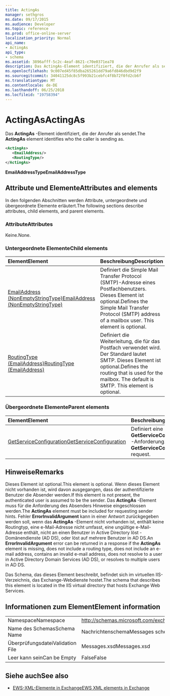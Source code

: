 ```yaml
---
title: ActingAs
manager: sethgros
ms.date: 09/17/2015
ms.audience: Developer
ms.topic: reference
ms.prod: office-online-server
localization_priority: Normal
api_name:
- ActingAs
api_type:
- schema
ms.assetid: 3896afff-5c2c-4eaf-8621-c70e0371ea78
description: Das ActingAs-Element identifiziert, die der Anrufer als sendet.
ms.openlocfilehash: 9c007ed45f85dba265261dd79a6fd846dbd9d2f9
ms.sourcegitcommit: 34041125dc8c5f993b21cebfc4f8b72f0fd2cb6f
ms.translationtype: MT
ms.contentlocale: de-DE
ms.lasthandoff: 06/25/2018
ms.locfileid: "19758394"
---
```

# <a name="actingas"></a><span data-ttu-id="7f29c-103">ActingAs</span><span class="sxs-lookup"><span data-stu-id="7f29c-103">ActingAs</span></span>

<span data-ttu-id="7f29c-104">Das **ActingAs** -Element identifiziert, die der Anrufer als sendet.</span><span class="sxs-lookup"><span data-stu-id="7f29c-104">The **ActingAs** element identifies who the caller is sending as.</span></span> 
  
```xml
<ActingAs>
   <EmailAddress/>
   <RoutingType/>
</ActingAs>
```

 <span data-ttu-id="7f29c-105">**EmailAddressType**</span><span class="sxs-lookup"><span data-stu-id="7f29c-105">**EmailAddressType**</span></span>
## <a name="attributes-and-elements"></a><span data-ttu-id="7f29c-106">Attribute und Elemente</span><span class="sxs-lookup"><span data-stu-id="7f29c-106">Attributes and elements</span></span>

<span data-ttu-id="7f29c-107">In den folgenden Abschnitten werden Attribute, untergeordnete und übergeordnete Elemente erläutert.</span><span class="sxs-lookup"><span data-stu-id="7f29c-107">The following sections describe attributes, child elements, and parent elements.</span></span>
  
### <a name="attributes"></a><span data-ttu-id="7f29c-108">Attribute</span><span class="sxs-lookup"><span data-stu-id="7f29c-108">Attributes</span></span>

<span data-ttu-id="7f29c-109">Keine.</span><span class="sxs-lookup"><span data-stu-id="7f29c-109">None.</span></span>
  
### <a name="child-elements"></a><span data-ttu-id="7f29c-110">Untergeordnete Elemente</span><span class="sxs-lookup"><span data-stu-id="7f29c-110">Child elements</span></span>

|<span data-ttu-id="7f29c-111">**Element**</span><span class="sxs-lookup"><span data-stu-id="7f29c-111">**Element**</span></span>|<span data-ttu-id="7f29c-112">**Beschreibung**</span><span class="sxs-lookup"><span data-stu-id="7f29c-112">**Description**</span></span>|
|:-----|:-----|
|[<span data-ttu-id="7f29c-113">EmailAddress (NonEmptyStringType)</span><span class="sxs-lookup"><span data-stu-id="7f29c-113">EmailAddress (NonEmptyStringType)</span></span>](emailaddress-nonemptystringtype.md) <br/> |<span data-ttu-id="7f29c-p101">Definiert die Simple Mail Transfer Protocol (SMTP)-Adresse eines Postfachbenutzers. Dieses Element ist optional.</span><span class="sxs-lookup"><span data-stu-id="7f29c-p101">Defines the Simple Mail Transfer Protocol (SMTP) address of a mailbox user. This element is optional.</span></span>  <br/> |
|[<span data-ttu-id="7f29c-116">RoutingType (EmailAddress)</span><span class="sxs-lookup"><span data-stu-id="7f29c-116">RoutingType (EmailAddress)</span></span>](routingtype-emailaddress.md) <br/> |<span data-ttu-id="7f29c-p102">Definiert die Weiterleitung, die für das Postfach verwendet wird. Der Standard lautet SMTP. Dieses Element ist optional.</span><span class="sxs-lookup"><span data-stu-id="7f29c-p102">Defines the routing that is used for the mailbox. The default is SMTP. This element is optional.</span></span>  <br/> |
   
### <a name="parent-elements"></a><span data-ttu-id="7f29c-120">Übergeordnete Elemente</span><span class="sxs-lookup"><span data-stu-id="7f29c-120">Parent elements</span></span>

|<span data-ttu-id="7f29c-121">**Element**</span><span class="sxs-lookup"><span data-stu-id="7f29c-121">**Element**</span></span>|<span data-ttu-id="7f29c-122">**Beschreibung**</span><span class="sxs-lookup"><span data-stu-id="7f29c-122">**Description**</span></span>|
|:-----|:-----|
|[<span data-ttu-id="7f29c-123">GetServiceConfiguration</span><span class="sxs-lookup"><span data-stu-id="7f29c-123">GetServiceConfiguration</span></span>](getserviceconfiguration.md) <br/> |<span data-ttu-id="7f29c-124">Definiert eine **GetServiceConfiguration** -Anforderung.</span><span class="sxs-lookup"><span data-stu-id="7f29c-124">Defines a **GetServiceConfiguration** request.</span></span>  <br/> |
   
## <a name="remarks"></a><span data-ttu-id="7f29c-125">Hinweise</span><span class="sxs-lookup"><span data-stu-id="7f29c-125">Remarks</span></span>

<span data-ttu-id="7f29c-126">Dieses Element ist optional.</span><span class="sxs-lookup"><span data-stu-id="7f29c-126">This element is optional.</span></span> <span data-ttu-id="7f29c-127">Wenn dieses Element nicht vorhanden ist, wird davon ausgegangen, dass der authentifizierte Benutzer die Absender werden.</span><span class="sxs-lookup"><span data-stu-id="7f29c-127">If this element is not present, the authenticated user is assumed to be the sender.</span></span> <span data-ttu-id="7f29c-128">Das **ActingAs** -Element muss für die Anforderung des Absenders Hinweise eingeschlossen werden.</span><span class="sxs-lookup"><span data-stu-id="7f29c-128">The **ActingAs** element must be included for requesting sender hints.</span></span> <span data-ttu-id="7f29c-129">Fehler **ErrorInvalidArgument** kann in einer Antwort zurückgegeben werden soll, wenn das **ActingAs** -Element nicht vorhanden ist, enthält keine Routingtyp, eine e-Mail-Adresse nicht umfasst, eine ungültige e-Mail-Adresse enthält, nicht an einen Benutzer in Active Directory löst -Domänendienste (AD DS), oder löst auf mehrere Benutzer in AD DS.</span><span class="sxs-lookup"><span data-stu-id="7f29c-129">An **ErrorInvalidArgument** error can be returned in a response if the **ActingAs** element is missing, does not include a routing type, does not include an e-mail address, contains an invalid e-mail address, does not resolve to a user in Active Directory Domain Services (AD DS), or resolves to multiple users in AD DS.</span></span> 
  
<span data-ttu-id="7f29c-130">Das Schema, das dieses Element beschreibt, befindet sich im virtuellen IIS-Verzeichnis, das Exchange-Webdienste hostet.</span><span class="sxs-lookup"><span data-stu-id="7f29c-130">The schema that describes this element is located in the IIS virtual directory that hosts Exchange Web Services.</span></span>
  
## <a name="element-information"></a><span data-ttu-id="7f29c-131">Informationen zum Element</span><span class="sxs-lookup"><span data-stu-id="7f29c-131">Element information</span></span>

|||
|:-----|:-----|
|<span data-ttu-id="7f29c-132">Namespace</span><span class="sxs-lookup"><span data-stu-id="7f29c-132">Namespace</span></span>  <br/> |http://schemas.microsoft.com/exchange/services/2006/messages  <br/> |
|<span data-ttu-id="7f29c-133">Name des Schemas</span><span class="sxs-lookup"><span data-stu-id="7f29c-133">Schema Name</span></span>  <br/> |<span data-ttu-id="7f29c-134">Nachrichtenschema</span><span class="sxs-lookup"><span data-stu-id="7f29c-134">Messages schema</span></span>  <br/> |
|<span data-ttu-id="7f29c-135">Überprüfungsdatei</span><span class="sxs-lookup"><span data-stu-id="7f29c-135">Validation File</span></span>  <br/> |<span data-ttu-id="7f29c-136">Messages.xsd</span><span class="sxs-lookup"><span data-stu-id="7f29c-136">Messages.xsd</span></span>  <br/> |
|<span data-ttu-id="7f29c-137">Leer kann sein</span><span class="sxs-lookup"><span data-stu-id="7f29c-137">Can be Empty</span></span>  <br/> |<span data-ttu-id="7f29c-138">False</span><span class="sxs-lookup"><span data-stu-id="7f29c-138">False</span></span>  <br/> |
   
## <a name="see-also"></a><span data-ttu-id="7f29c-139">Siehe auch</span><span class="sxs-lookup"><span data-stu-id="7f29c-139">See also</span></span>

- [<span data-ttu-id="7f29c-140">EWS-XML-Elemente in Exchange</span><span class="sxs-lookup"><span data-stu-id="7f29c-140">EWS XML elements in Exchange</span></span>](ews-xml-elements-in-exchange.md)

